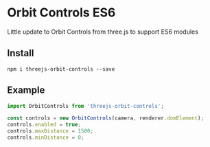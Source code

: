 # Orbit Controls ES6

Little update to Orbit Controls from three.js to support ES6 modules

## Install
`npm i threejs-orbit-controls --save`


## Example
```js
import OrbitControls from 'threejs-orbit-controls';

const controls = new OrbitControls(camera, renderer.domElement);
controls.enabled = true;
controls.maxDistance = 1500;
controls.minDistance = 0;
```
